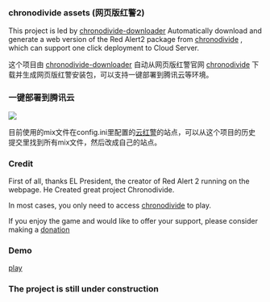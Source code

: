 ### chronodivide assets (网页版红警2)
This project is led by [chronodivide-downloader](https://github.com/webra2/chronodivide-downloader) Automatically download and generate a web version of the Red Alert2 package from  [chronodivide](https://game.chronodivide.com/) , which can support one click deployment to Cloud Server.

这个项目由  [chronodivide-downloader](https://github.com/webra2/chronodivide-downloader) 自动从网页版红警官网 [chronodivide](https://game.chronodivide.com/) 下载并生成网页版红警安装包，可以支持一键部署到腾讯云等环境。

### 一键部署到腾讯云
[![](https://cloudbase.net/deploy.svg)](https://console.cloud.tencent.com/webify/new?tpl=https%3A%2F%2Fgithub.com%2Fwebra2%2Fwebra2.github.io&dir=%2F&reponame=webra2)

目前使用的mix文件在config.ini里配置的[云红警](https://yunhongjing.com)的站点，可以从这个项目的历史提交里找到所有mix文件，然后改成自己的站点。

### Credit

First of all, thanks EL President, the creator of Red Alert 2 running on the webpage. He Created great project Chronodivide.

In most cases, you only need to access [chronodivide](https://game.chronodivide.com/)  to play. 

If you enjoy the game and would like to offer your support, please consider making a [donation](https://chronodivide.com/#donate)

### Demo 
[play](https://webra2.github.io)


### The project is still under construction
